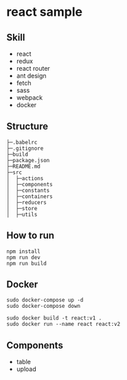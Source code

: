 # react sample

## Skill

- react
- redux
- react router
- ant design
- fetch
- sass
- webpack
- docker

## Structure

```
├─.babelrc
├─.gitignore
├─build
├─package.json
├─README.md
├─src
│  ├─actions
│  ├─components
│  ├─constants
│  ├─containers
│  ├─reducers
│  ├─store
│  ├─utils
```

## How to run

```
npm install
npm run dev
npm run build
```

## Docker

```
sudo docker-compose up -d
sudo docker-compose down
```

```
sudo docker build -t react:v1 .
sudo docker run --name react react:v2
```

## Components

- table
- upload
